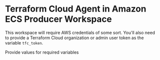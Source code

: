 # Terraform Cloud Agent in Amazon ECS Producer Workspace

This workspace will require AWS credentials of some sort. You'll also need to provide a Terraform Cloud organization or admin user token as the variable `tfc_token`.

Provide values for required variables
